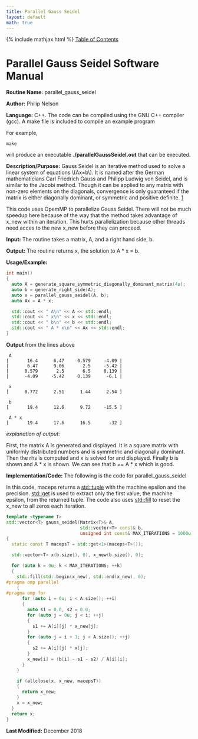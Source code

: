 ```yaml
---
title: Parallel Gauss Seidel
layout: default
math: true
---
```

{% include mathjax.html %}
<a href="https://philipnelson5.github.io/math4610/SoftwareManual"> Table of Contents </a>
# Parallel Gauss Seidel Software Manual

**Routine Name:** parallel_gauss_seidel

**Author:** Philip Nelson

**Language:** C++. The code can be compiled using the GNU C++ compiler (gcc). A make file is included to compile an example program

For example,

```
make
```

will produce an executable **./parallelGaussSeidel.out** that can be executed.

**Description/Purpose:** Gauss Seidel is an iterative method used to solve a linear system of equations \\(Ax=b\\). It is named after the German mathematicians Carl Friedrich Gauss and Philipp Ludwig von Seidel, and is similar to the Jacobi method. Though it can be applied to any matrix with non-zero elements on the diagonals, convergence is only guaranteed if the matrix is either diagonally dominant, or symmetric and positive definite. [1](https://en.wikipedia.org/wiki/Gauss–Seidel_method)

This code uses OpemMP to parallelize Gauss Seidel. There will not be much speedup here because of the way that the method takes advantage of x_new within an iteration. This hurts parallelization because other threads need acces to the new x_new before they can proceed.

**Input:** The routine takes a matrix, A, and a right hand side, b.

**Output:** The routine returns x, the solution to A * x = b.

**Usage/Example:**

``` cpp
int main()
{
  auto A = generate_square_symmetric_diagonally_dominant_matrix(4u);
  auto b = generate_right_side(A);
  auto x = parallel_gauss_seidel(A, b);
  auto Ax = A * x;

  std::cout << " A\n" << A << std::endl;
  std::cout << " x\n" << x << std::endl;
  std::cout << " b\n" << b << std::endl;
  std::cout << " A * x\n" << Ax << std::endl;
}
```

**Output** from the lines above
```
 A
|       16.4      6.47     0.579     -4.09 |
|       6.47      9.06       2.5     -5.42 |
|      0.579       2.5       6.5     0.139 |
|      -4.09     -5.42     0.139      -6.1 |

 x
[      0.772      2.51      1.44      2.54 ]

 b
[       19.4      12.6      9.72     -15.5 ]

 A * x
[       19.4      17.6      16.5       -32 ]
```

_explanation of output_:

First, the matrix A is generated and displayed. It is a square matrix with uniformly distributed numbers and is symmetric and diagonally dominant. Then the rhs is computed and x is solved for and displayed. Finally b is shown and A * x is shown. We can see that b == A * x which is good.

**Implementation/Code:** The following is the code for parallel_gauss_seidel

In this code, maceps returns a [std::tuple](https://en.cppreference.com/w/cpp/utility/tuple) with the machine epsilon and the precision. [std::get](https://en.cppreference.com/w/cpp/utility/tuple/get) is used to extract only the first value, the machine epsilon, from the returned tuple. The code also uses [std::fill](https://en.cppreference.com/w/cpp/algorithm/fill) to reset the x_new to all zeros each iteration.

``` cpp
template <typename T>
std::vector<T> gauss_seidel(Matrix<T>& A,
                            std::vector<T> const& b,
                            unsigned int const& MAX_ITERATIONS = 1000u)
{
  static const T macepsT = std::get<1>(maceps<T>());

  std::vector<T> x(b.size(), 0), x_new(b.size(), 0);

  for (auto k = 0u; k < MAX_ITERATIONS; ++k)
  {
    std::fill(std::begin(x_new), std::end(x_new), 0);
#pragma omp parallel
    {
#pragma omp for
      for (auto i = 0u; i < A.size(); ++i)
      {
        auto s1 = 0.0, s2 = 0.0;
        for (auto j = 0u; j < i; ++j)
        {
          s1 += A[i][j] * x_new[j];
        }
        for (auto j = i + 1; j < A.size(); ++j)
        {
          s2 += A[i][j] * x[j];
        }
        x_new[i] = (b[i] - s1 - s2) / A[i][i];
      }
    }

    if (allclose(x, x_new, macepsT))
    {
      return x_new;
    }
    x = x_new;
  }
  return x;
}
```

**Last Modified:** December 2018
